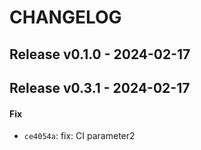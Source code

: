 # CHANGELOG


## Release v0.1.0 - 2024-02-17

## Release v0.3.1 - 2024-02-17
#### Fix
- `ce4054a`: fix: CI parameter2

